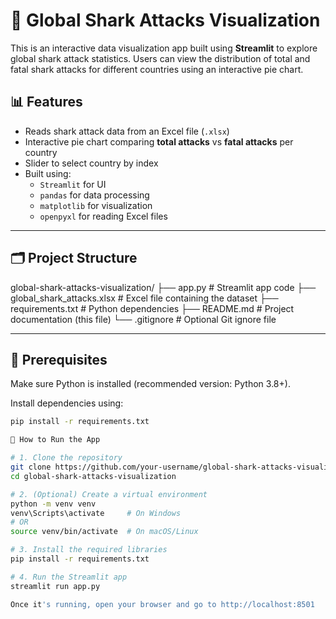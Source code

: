 # 🦈 Global Shark Attacks Visualization

This is an interactive data visualization app built using **Streamlit** to explore global shark attack statistics. Users can view the distribution of total and fatal shark attacks for different countries using an interactive pie chart.

## 📊 Features

- Reads shark attack data from an Excel file (`.xlsx`)
- Interactive pie chart comparing **total attacks** vs **fatal attacks** per country
- Slider to select country by index
- Built using:
  - `Streamlit` for UI
  - `pandas` for data processing
  - `matplotlib` for visualization
  - `openpyxl` for reading Excel files

---

## 🗂️ Project Structure

global-shark-attacks-visualization/ ├── app.py # Streamlit app code ├── global_shark_attacks.xlsx # Excel file containing the dataset ├── requirements.txt # Python dependencies ├── README.md # Project documentation (this file) └── .gitignore # Optional Git ignore file


---

## 📌 Prerequisites

Make sure Python is installed (recommended version: Python 3.8+).

Install dependencies using:

```bash
pip install -r requirements.txt

🚀 How to Run the App

# 1. Clone the repository
git clone https://github.com/your-username/global-shark-attacks-visualization.git
cd global-shark-attacks-visualization

# 2. (Optional) Create a virtual environment
python -m venv venv
venv\Scripts\activate     # On Windows
# OR
source venv/bin/activate  # On macOS/Linux

# 3. Install the required libraries
pip install -r requirements.txt

# 4. Run the Streamlit app
streamlit run app.py

Once it's running, open your browser and go to http://localhost:8501